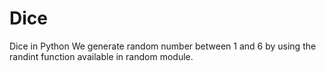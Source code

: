 # Dice
Dice in Python
We generate random number between 1 and 6 by using the randint function available in random module.
